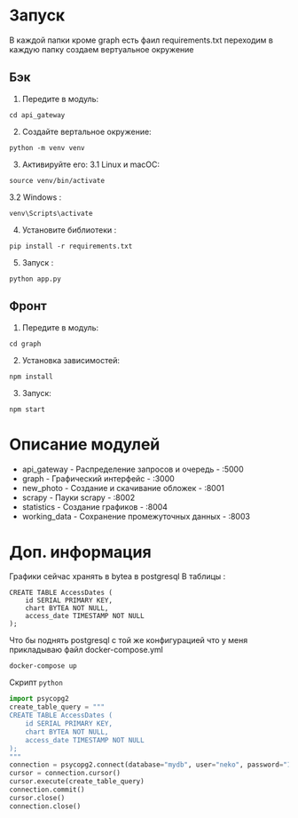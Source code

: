 # Запуск 
В каждой папки кроме graph есть фаил requirements.txt переходим в каждую папку создаем вертуальное окружение 
## Бэк
1. Передите в модуль: 
```
cd api_gateway
```
2. Создайте вертальное окружение: 
```
python -m venv venv
```
3. Активируйте его: 
3.1 Linux и macOC: 
```
source venv/bin/activate
```
3.2 Windows : 
```
venv\Scripts\activate
```
4. Установите библиотеки : 
```
pip install -r requirements.txt
```
5. Запуск : 
```
python app.py
```

## Фронт
1. Передите в модуль: 
```
cd graph
```
2. Установка зависимостей: 
```
npm install
```
3. Запуск: 
```
npm start
```

# Описание модулей
- api_gateway - Распределение запросов и очередь - :5000
- graph - Графический интерфейс - :3000
- new_photo - Создание и скачивание обложек - :8001
- scrapy - Пауки scrapy - :8002
- statistics - Создание графиков - :8004
- working_data - Сохранение промежуточных данных - :8003

# Доп. информация
Графики сейчас хранять в bytea в postgresql 
В таблицы :
```
CREATE TABLE AccessDates (
    id SERIAL PRIMARY KEY,
    chart BYTEA NOT NULL,
    access_date TIMESTAMP NOT NULL
);
```

Что бы поднять postgresql с той же конфигурацией что у меня прикладываю файл docker-compose.yml
```
docker-compose up
```
Скрипт `python`
```Python
import psycopg2
create_table_query = """
CREATE TABLE AccessDates (
    id SERIAL PRIMARY KEY,
    chart BYTEA NOT NULL,
    access_date TIMESTAMP NOT NULL
);
"""
connection = psycopg2.connect(database="mydb", user="neko", password="1313", host="localhost", port="5432")
cursor = connection.cursor()
cursor.execute(create_table_query)
connection.commit()
cursor.close()
connection.close()
```

